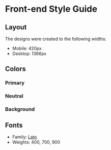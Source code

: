 # Front-end Style Guide

## Layout

The designs were created to the following widths:

- Mobile: 420px 
- Desktop: 1366px

## Colors

### Primary


### Neutral

### Background


## Fonts

- Family: [Lato](https://fonts.google.com/specimen/Lato)
- Weights: 400, 700, 900
